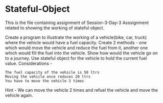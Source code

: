 # Stateful-Object
This is the file containing assignment of Session-3-Day-3 Asssignment related to showing the working of stateful object.

Create a program to illustrate the working of a vehicle(bike, car, truck) where the vehicle would have a fuel capacity. Create 2 methods - one which would move the vehicle and reduce the fuel from it, another one which would fill the fuel into the vehicle. Show how would the vehicle go on to a journey. Use stateful object for the vehicle to hold the current fuel value.
Considerations -

    The fuel capacity of the vehicle is 50 ltrs
    Moving the vehicle once reduces 20 ltrs
    You have to move the vehicle 3 times

Hint - We can move the vehicle 2 times and refuel the vehicle and move the vehicle again.
